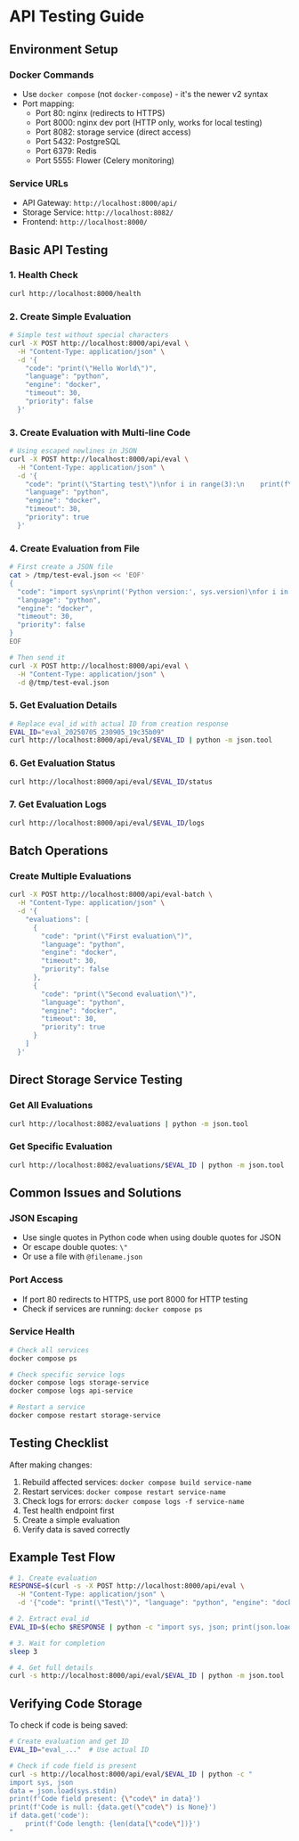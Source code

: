 # API Testing Guide

## Environment Setup

### Docker Commands
- Use `docker compose` (not `docker-compose`) - it's the newer v2 syntax
- Port mapping:
  - Port 80: nginx (redirects to HTTPS)
  - Port 8000: nginx dev port (HTTP only, works for local testing)
  - Port 8082: storage service (direct access)
  - Port 5432: PostgreSQL
  - Port 6379: Redis
  - Port 5555: Flower (Celery monitoring)

### Service URLs
- API Gateway: `http://localhost:8000/api/`
- Storage Service: `http://localhost:8082/`
- Frontend: `http://localhost:8000/`

## Basic API Testing

### 1. Health Check
```bash
curl http://localhost:8000/health
```

### 2. Create Simple Evaluation
```bash
# Simple test without special characters
curl -X POST http://localhost:8000/api/eval \
  -H "Content-Type: application/json" \
  -d '{
    "code": "print(\"Hello World\")",
    "language": "python",
    "engine": "docker",
    "timeout": 30,
    "priority": false
  }'
```

### 3. Create Evaluation with Multi-line Code
```bash
# Using escaped newlines in JSON
curl -X POST http://localhost:8000/api/eval \
  -H "Content-Type: application/json" \
  -d '{
    "code": "print(\"Starting test\")\nfor i in range(3):\n    print(f\"Count: {i}\")\nprint(\"Done\")",
    "language": "python",
    "engine": "docker",
    "timeout": 30,
    "priority": true
  }'
```

### 4. Create Evaluation from File
```bash
# First create a JSON file
cat > /tmp/test-eval.json << 'EOF'
{
  "code": "import sys\nprint('Python version:', sys.version)\nfor i in range(5):\n    print(f'Number: {i}')",
  "language": "python",
  "engine": "docker",
  "timeout": 30,
  "priority": false
}
EOF

# Then send it
curl -X POST http://localhost:8000/api/eval \
  -H "Content-Type: application/json" \
  -d @/tmp/test-eval.json
```

### 5. Get Evaluation Details
```bash
# Replace eval_id with actual ID from creation response
EVAL_ID="eval_20250705_230905_19c35b09"
curl http://localhost:8000/api/eval/$EVAL_ID | python -m json.tool
```

### 6. Get Evaluation Status
```bash
curl http://localhost:8000/api/eval/$EVAL_ID/status
```

### 7. Get Evaluation Logs
```bash
curl http://localhost:8000/api/eval/$EVAL_ID/logs
```

## Batch Operations

### Create Multiple Evaluations
```bash
curl -X POST http://localhost:8000/api/eval-batch \
  -H "Content-Type: application/json" \
  -d '{
    "evaluations": [
      {
        "code": "print(\"First evaluation\")",
        "language": "python",
        "engine": "docker",
        "timeout": 30,
        "priority": false
      },
      {
        "code": "print(\"Second evaluation\")",
        "language": "python",
        "engine": "docker",
        "timeout": 30,
        "priority": true
      }
    ]
  }'
```

## Direct Storage Service Testing

### Get All Evaluations
```bash
curl http://localhost:8082/evaluations | python -m json.tool
```

### Get Specific Evaluation
```bash
curl http://localhost:8082/evaluations/$EVAL_ID | python -m json.tool
```

## Common Issues and Solutions

### JSON Escaping
- Use single quotes in Python code when using double quotes for JSON
- Or escape double quotes: `\"` 
- Or use a file with `@filename.json`

### Port Access
- If port 80 redirects to HTTPS, use port 8000 for HTTP testing
- Check if services are running: `docker compose ps`

### Service Health
```bash
# Check all services
docker compose ps

# Check specific service logs
docker compose logs storage-service
docker compose logs api-service

# Restart a service
docker compose restart storage-service
```

## Testing Checklist

After making changes:
1. Rebuild affected services: `docker compose build service-name`
2. Restart services: `docker compose restart service-name`
3. Check logs for errors: `docker compose logs -f service-name`
4. Test health endpoint first
5. Create a simple evaluation
6. Verify data is saved correctly

## Example Test Flow
```bash
# 1. Create evaluation
RESPONSE=$(curl -s -X POST http://localhost:8000/api/eval \
  -H "Content-Type: application/json" \
  -d '{"code": "print(\"Test\")", "language": "python", "engine": "docker", "timeout": 30, "priority": false}')

# 2. Extract eval_id
EVAL_ID=$(echo $RESPONSE | python -c "import sys, json; print(json.load(sys.stdin)['eval_id'])")

# 3. Wait for completion
sleep 3

# 4. Get full details
curl -s http://localhost:8000/api/eval/$EVAL_ID | python -m json.tool
```

## Verifying Code Storage

To check if code is being saved:
```bash
# Create evaluation and get ID
EVAL_ID="eval_..."  # Use actual ID

# Check if code field is present
curl -s http://localhost:8000/api/eval/$EVAL_ID | python -c "
import sys, json
data = json.load(sys.stdin)
print(f'Code field present: {\"code\" in data}')
print(f'Code is null: {data.get(\"code\") is None}')
if data.get('code'):
    print(f'Code length: {len(data[\"code\"])}')
"
```